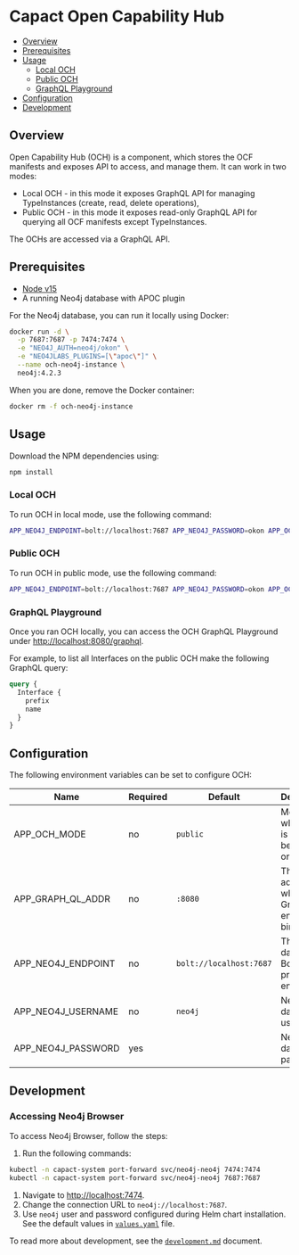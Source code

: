 # Capact Open Capability Hub

- [Overview](#overview)
- [Prerequisites](#prerequisites)
- [Usage](#usage)
  - [Local OCH](#local-och)
  - [Public OCH](#public-och)
  - [GraphQL Playground](#graphql-playground)
- [Configuration](#configuration)
- [Development](#development)

## Overview

Open Capability Hub (OCH) is a component, which stores the OCF manifests and exposes API to access, and manage them. It can work in two modes:

- Local OCH - in this mode it exposes GraphQL API for managing TypeInstances (create, read, delete operations),
- Public OCH - in this mode it exposes read-only GraphQL API for querying all OCF manifests except TypeInstances.

The OCHs are accessed via a GraphQL API.

## Prerequisites

- [Node v15](https://nodejs.org/)
- A running Neo4j database with APOC plugin

For the Neo4j database, you can run it locally using Docker:

```bash
docker run -d \
  -p 7687:7687 -p 7474:7474 \
  -e "NEO4J_AUTH=neo4j/okon" \
  -e "NEO4JLABS_PLUGINS=[\"apoc\"]" \
  --name och-neo4j-instance \
  neo4j:4.2.3
```

When you are done, remove the Docker container:

```bash
docker rm -f och-neo4j-instance
```

## Usage

Download the NPM dependencies using:

```bash
npm install
```

### Local OCH

To run OCH in local mode, use the following command:

```bash
APP_NEO4J_ENDPOINT=bolt://localhost:7687 APP_NEO4J_PASSWORD=okon APP_OCH_MODE=local npm run dev
```

### Public OCH

To run OCH in public mode, use the following command:

```bash
APP_NEO4J_ENDPOINT=bolt://localhost:7687 APP_NEO4J_PASSWORD=okon APP_OCH_MODE=public npm run dev
```

### GraphQL Playground

Once you ran OCH locally, you can access the OCH GraphQL Playground under [http://localhost:8080/graphql](http://localhost:3000/graphql).

For example, to list all Interfaces on the public OCH make the following GraphQL query:

```graphql
query {
  Interface {
    prefix
    name
  }
}
```

## Configuration

The following environment variables can be set to configure OCH:

| Name               | Required | Default                 | Description                                            |
| ------------------ | -------- | ----------------------- | ------------------------------------------------------ |
| APP_OCH_MODE       | no       | `public`                | Mode, in which OCH is run. Must be "public" or "local" |
| APP_GRAPH_QL_ADDR  | no       | `:8080`                 | The address, where GraphQL endpoins binds to           |
| APP_NEO4J_ENDPOINT | no       | `bolt://localhost:7687` | The Neo4j database Bolt protocol endpoint              |
| APP_NEO4J_USERNAME | no       | `neo4j`                 | Neo4j database username                                |
| APP_NEO4J_PASSWORD | yes      |                         | Neo4j database password                                |

## Development

### Accessing Neo4j Browser

To access Neo4j Browser, follow the steps:

1. Run the following commands:

```bash
kubectl -n capact-system port-forward svc/neo4j-neo4j 7474:7474
kubectl -n capact-system port-forward svc/neo4j-neo4j 7687:7687
```

1. Navigate to [http://localhost:7474](http://localhost:7474).
1. Change the connection URL to `neo4j://localhost:7687`.
1. Use `neo4j` user and password configured during Helm chart installation. See the default values in [`values.yaml`](../../deploy/kubernetes/charts/neo4j/values.yaml) file.

To read more about development, see the [`development.md`](https://capact.io/docs/development/development-guidelines) document.
